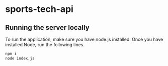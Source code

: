 # sports-tech-api

## Running the server locally
To run the application, make sure you have node.js installed.
Once you have installed Node, run the following lines.
```bash
npm i
node index.js
```

